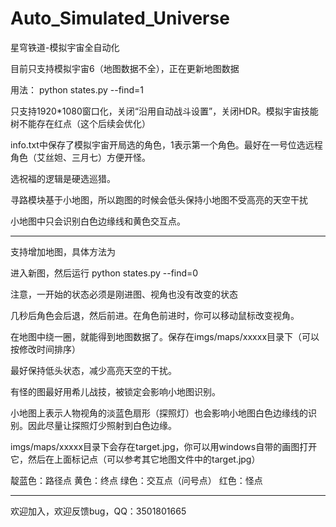 # Auto_Simulated_Universe
星穹铁道-模拟宇宙全自动化

目前只支持模拟宇宙6（地图数据不全），正在更新地图数据

用法： python states.py --find=1

只支持1920\*1080窗口化，关闭“沿用自动战斗设置”，关闭HDR。模拟宇宙技能树不能存在红点（这个后续会优化）

info.txt中保存了模拟宇宙开局选的角色，1表示第一个角色。最好在一号位选远程角色（艾丝妲、三月七）方便开怪。

选祝福的逻辑是硬选巡猎。

寻路模块基于小地图，所以跑图的时候会低头保持小地图不受高亮的天空干扰

小地图中只会识别白色边缘线和黄色交互点。

----------------------------------------------------------------------------------------------

支持增加地图，具体方法为

进入新图，然后运行 python states.py --find=0

注意，一开始的状态必须是刚进图、视角也没有改变的状态

几秒后角色会后退，然后前进。在角色前进时，你可以移动鼠标改变视角。

在地图中绕一圈，就能得到地图数据了。保存在imgs/maps/xxxxx目录下（可以按修改时间排序）

最好保持低头状态，减少高亮天空的干扰。

有怪的图最好用希儿战技，被锁定会影响小地图识别。

小地图上表示人物视角的淡蓝色扇形（探照灯）也会影响小地图白色边缘线的识别。因此尽量让探照灯少照射到白色边缘。

imgs/maps/xxxxx目录下会存在target.jpg，你可以用windows自带的画图打开它，然后在上面标记点（可以参考其它地图文件中的target.jpg）

靛蓝色：路径点 黄色：终点 绿色：交互点（问号点） 红色：怪点

----------------------------------------------------------------------------------------------

欢迎加入，欢迎反馈bug，QQ：3501801665
